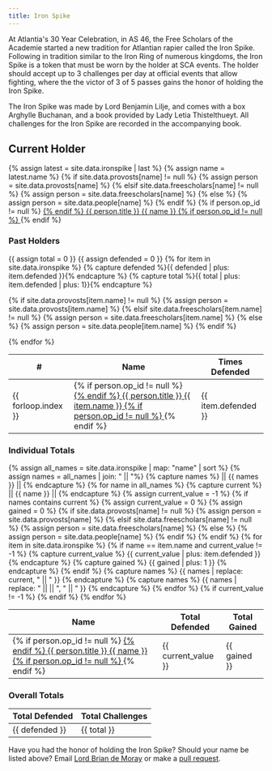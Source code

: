```yaml
---
title: Iron Spike
---
```


At Atlantia's 30 Year Celebration, in AS 46, the Free Scholars of the Academie started a new tradition for Atlantian rapier called the Iron Spike.  Following in tradition similar to the Iron Ring of numerous kingdoms, the Iron Spike is a token that must be worn by the holder at SCA events.  The holder should accept up to 3 challenges per day at official events that allow fighting, where the the victor of 3 of 5 passes gains the honor of holding the Iron Spike.

The Iron Spike was made by Lord Benjamin Lilje, and comes with a box Arghylle Buchanan, and a book provided by Lady Letia Thistelthueyt.  All challenges for the Iron Spike are recorded in the accompanying book.

## Current Holder

{% assign latest = site.data.ironspike | last %}
{% assign name = latest.name %}
{% if site.data.provosts[name] != null %} {% assign person = site.data.provosts[name] %} {% elsif site.data.freescholars[name] != null %} {% assign person = site.data.freescholars[name] %} {% else %} {% assign person = site.data.people[name] %} {% endif %}
{% if person.op_id != null %} <a href="http://op.atlantia.sca.org/op_ind.php?atlantian_id={{person.op_id}}"> {% endif %}
{{ person.title }} {{ name }}
{% if person.op_id != null %} </a> {% endif %}

<div class="pure-g">

<div class="pure-u-1 pure-u-md-1-2 pure-u-lg-1-2">

<h3> Past Holders </h3>

<table class="pure-table pure-table-bordered sortable">
<thead>
<tr>
    <th> # </th>
    <th> Name </th>
    <th> Times Defended </th>
</tr>
</thead>
<tbody>
{{ assign total = 0 }}
{{ assign defended = 0 }}
{% for item in site.data.ironspike %}
{% capture defended %}{{ defended | plus: item.defended }}{% endcapture %}
{% capture total %}{{ total | plus: item.defended | plus: 1}}{% endcapture %}

{% if site.data.provosts[item.name] != null %} {% assign person = site.data.provosts[item.name] %} {% elsif site.data.freescholars[item.name] != null %} {% assign person = site.data.freescholars[item.name] %} {% else %} {% assign person = site.data.people[item.name] %} {% endif %}

<tr>
    <td> {{ forloop.index }} </td>
    <td>
    {% if person.op_id != null %} <a href="http://op.atlantia.sca.org/op_ind.php?atlantian_id={{person.op_id}}"> {% endif %}
    {{ person.title }} {{ item.name }}
    {% if person.op_id != null %} </a> {% endif %}
    </td>
    <td> {{ item.defended }} </td>
</tr>
{% endfor %}
</tbody>
</table>

</div>


<div class="pure-u-1 pure-u-md-1-2 pure-u-lg-1-2">
<h3> Individual Totals </h3>
<table class="pure-table pure-table-bordered sortable">
<thead>
<tr>
    <th> Name </th>
    <th> Total Defended </th>
    <th> Total Gained </th>
</tr>
</thead>
{% assign all_names = site.data.ironspike | map: "name" | sort %}
{% assign names = all_names | join: " || "%}
{% capture names %} || {{ names }} || {% endcapture %}
{% for name in all_names %}
    {% capture current %} || {{ name }} || {% endcapture %}
    {% assign current_value = -1 %}
    {% if names contains current %}
        {% assign current_value = 0 %}
        {% assign gained = 0 %}
{% if site.data.provosts[name] != null %} {% assign person = site.data.provosts[name] %} {% elsif site.data.freescholars[name] != null %} {% assign person = site.data.freescholars[name] %} {% else %} {% assign person = site.data.people[name] %} {% endif %}
        <tr>
            <td>
            {% if person.op_id != null %} <a href="http://op.atlantia.sca.org/op_ind.php?atlantian_id={{person.op_id}}"> {% endif %}
            {{ person.title }} {{ name }}
            {% if person.op_id != null %} </a> {% endif %}
            </td>
    {% endif %}
    {% for item in site.data.ironspike %}
        {% if name == item.name and current_value != -1 %}
            {% capture current_value %} {{ current_value | plus: item.defended }} {% endcapture %}
            {% capture gained %} {{ gained | plus: 1 }} {% endcapture %}
        {% endif %}
        {% capture names %} {{ names | replace: current, " || " }} {% endcapture %}
        {% capture names %} {{ names | replace: " ||  || ", " || " }} {% endcapture %}
    {% endfor %}
    {% if current_value != -1 %}
        <td> {{ current_value }} </td> <td> {{ gained }} </td> </tr>
    {% endif %}
{% endfor %}
</table>

</div>
</div>

<h3> Overall Totals </h3>
<table class="pure-table pure-table-bordered">
<thead>
<tr>
    <th> Total Defended </th>
    <th> Total Challenges </th>
</tr>
</thead>
<tbody>
<tr>
    <td> {{ defended }} </td>
    <td> {{ total }} </td>
</tr>
</tbody>
</table>

Have you had the honor of holding the Iron Spike?  Should your name be listed above?  Email [Lord Brian de Moray](mailto:bmc@shmoo.com) or make a [pull request](https://github.com/academie-de-espee/academie-de-espee.github.io/pulls).

<script src="/js/sorttable.js"></script>

